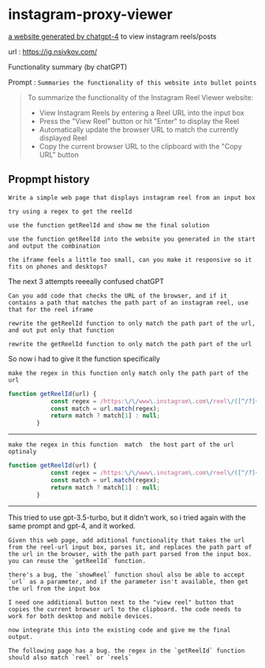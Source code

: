 # instagram-proxy-viewer
[a website generated by chatgpt-4](https://ig.nsivkov.com/) to view instagram reels/posts 

url : https://ig.nsivkov.com/

Functionality summary (by chatGPT)

Prompt : `Summaries the functionality of this website into bullet points `
> To summarize the functionality of the Instagram Reel Viewer website:
> 
> - View Instagram Reels by entering a Reel URL into the input box
> - Press the "View Reel" button or hit "Enter" to display the Reel
> - Automatically update the browser URL to match the currently displayed Reel
> - Copy the current browser URL to the clipboard with the "Copy URL" button


## Propmpt history

```
Write a simple web page that displays instagram reel from an input box 
```

```
try using a regex to get the reelId
```

```
use the function getReelId and show me the final solution
```

```
use the function getReelId into the website you generated in the start and output the combination
```

```
the iframe feels a little too small, can you make it responsive so it fits on phones and desktops?
```

The next 3 attempts reeeally confused chatGPT
```
Can you add code that checks the URL of the browser, and if it contains a path that matches the path part of an instagram reel, use that for the reel iframe
```

```
rewrite the getReelId function to only match the path part of the url, and out put only that function
```

```
rewrite the getReelId function to only match the path part of the url
```

So now i had to give it the function specifically

```
make the regex in this function only match only the path part of the url
```
```javascript
function getReelId(url) {
            const regex = /https:\/\/www\.instagram\.com\/reel\/([^/?]+)\/?/;
            const match = url.match(regex);
            return match ? match[1] : null;
        }
```
---
```
make the regex in this function  match  the host part of the url optinaly
```

```javascript
function getReelId(url) {
            const regex = /https:\/\/www\.instagram\.com\/reel\/([^/?]+)\/?/;
            const match = url.match(regex);
            return match ? match[1] : null;
        }
```
---
This tried to use gpt-3.5-turbo, but it didn't work, so i tried again with the same prompt and gpt-4, and it worked.
```
Given this web page, add aditional functionality that takes the url from the reel-url input box, parses it, and replaces the path part of the url in the browser, with the path part parsed from the input box. you can reuse the `getReelId` function.
```

```
there's a bug, the `showReel` function shoul also be able to accept `url` as a parameter, and if the parameter isn't available, then get the url from the input box
```

```
I need one additional button next to the "view reel" button that copies the current browser url to the clipboard. the code needs to work for both desktop and mobile devices.
```

```
now integrate this into the existing code and give me the final output.
```
```
The following page has a bug. the regex in the `getReelId` function should also match `reel` or `reels`
```
